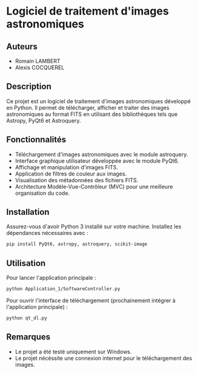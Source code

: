 # Logiciel de traitement d'images astronomiques

## Auteurs

- Romain LAMBERT
- Alexis COCQUEREL

## Description

Ce projet est un logiciel de traitement d'images astronomiques développé en Python. Il permet de télécharger, afficher et traiter des images astronomiques au format FITS en utilisant des bibliothèques tels que Astropy, PyQt6 et Astroquery.

## Fonctionnalités

- Téléchargement d'images astronomiques avec le module astroquery.
- Interface graphique utilisateur développée avec le module PyQt6.
- Affichage et manipulation d'images FITS.
- Application de filtres de couleur aux images.
- Visualisation des métadonnées des fichiers FITS.
- Architecture Modèle-Vue-Contrôleur (MVC) pour une meilleure organisation du code.

## Installation

Assurez-vous d'avoir Python 3 installé sur votre machine. Installez les dépendances nécessaires avec :

```bash
pip install PyQt6, astropy, astroquery, scikit-image
```

## Utilisation

Pour lancer l'application principale :

```bash
python Application_1/SoftwareController.py
```

Pour ouvrir l'interface de téléchargement (prochainement intégrer à l'application principale) :

```bash
python qt_dl.py
```

## Remarques

- Le projet a été testé uniquement sur Windows. 
- Le projet nécéssite une connexion internet pour le téléchargement des images.